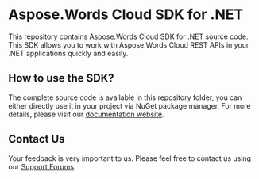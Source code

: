 # Aspose.Words Cloud SDK for .NET
This repository contains Aspose.Words Cloud SDK for .NET source code. This SDK allows you to work with Aspose.Words Cloud REST APIs in your .NET applications quickly and easily.

## How to use the SDK?
The complete source code is available in this repository folder, you can either directly use it in your project via NuGet package manager. For more details, please visit our [documentation website](https://docs.aspose.cloud/display/wordscloud/Available+SDKs#AvailableSDKs-.NET).

## Contact Us
Your feedback is very important to us. Please feel free to contact us using our [Support Forums](https://forum.aspose.cloud/c/words).
